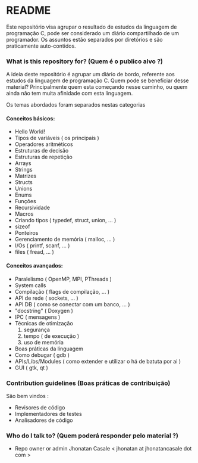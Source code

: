 # README #

Este repositório visa agrupar o resultado de estudos da linguagem de
programação C, pode ser considerado um diário compartilhado de um programador.
Os assuntos estão separados por diretórios e são praticamente auto-contidos.

### What is this repository for? (Quem é o publico alvo ?) ###

A ideia deste repositório é agrupar um diário de bordo, referente aos estudos
da linguagem de programação C. Quem pode se beneficiar desse material?
Principalmente quem esta começando nesse caminho, ou quem ainda não tem muita
afinidade com esta linguagem.

Os temas abordados foram separados nestas categorias

#### Conceitos básicos:
* Hello World!
* Tipos de variáveis ( os principais )
* Operadores aritméticos
* Estruturas de decisão
* Estruturas de repetição
* Arrays
* Strings
* Matrizes
* Structs
* Unions
* Enums
* Funções
* Recursividade
* Macros
* Criando tipos ( typedef, struct, union, ... )
* sizeof
* Ponteiros
* Gerenciamento de memória ( malloc, ... )
* I/Os ( printf, scanf, ... )
* files ( fread, ... )

#### Conceitos avançados:
* Paralelismo ( OpenMP, MPI, PThreads )
* System calls
* Compilação ( flags de compilação, ... )
* API de rede ( sockets, ... )
* API DB ( como se conectar com um banco, ... )
* "docstring" ( Doxygen )
* IPC ( mensagens )
* Técnicas de otimização
    1. segurança
    2. tempo ( de execução )
    3. uso de memória
* Boas práticas da linguagem
* Como debugar ( gdb )
* APIs/Libs/Modules ( como extender e utilizar o há de batuta por ai )
* GUI ( gtk, qt )

### Contribution guidelines (Boas práticas de contribuição) ###

São bem vindos :

* Revisores de código
* Implementadores de testes
* Analisadores de código

### Who do I talk to? (Quem poderá responder pelo material ?) ###

* Repo owner or admin Jhonatan Casale < jhonatan at jhonatancasale dot com >
